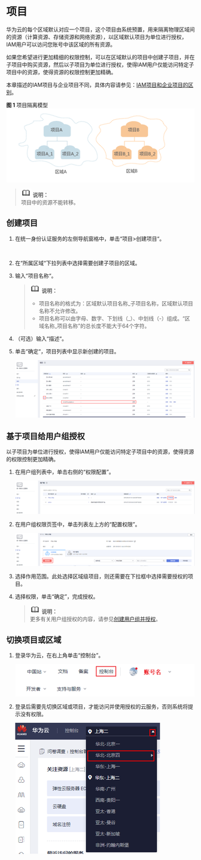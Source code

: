 # 项目<a name="iam_05_0001"></a>

华为云的每个区域默认对应一个项目，这个项目由系统预置，用来隔离物理区域间的资源（计算资源、存储资源和网络资源），以区域默认项目为单位进行授权，IAM用户可以访问您账号中该区域的所有资源。

如果您希望进行更加精细的权限控制，可以在区域默认的项目中创建子项目，并在子项目中购买资源，然后以子项目为单位进行授权，使得IAM用户仅能访问特定子项目中的资源，使得资源的权限控制更加精确。

本章描述的IAM项目与企业项目不同，具体内容请参见：[IAM项目和企业项目的区别](https://support.huaweicloud.com/iam_faq/iam_01_0606.html)。

**图 1**  项目隔离模型<a name="fig1291711217301"></a>  
![](figures/项目隔离模型.png "项目隔离模型")

>![](public_sys-resources/icon-note.gif) **说明：**   
>项目中的资源不能转移。  

## 创建项目<a name="section17535631504"></a>

1.  在统一身份认证服务的左侧导航窗格中，单击“项目\>创建项目“。

      

2.  在“所属区域“下拉列表中选择需要创建子项目的区域。
3.  输入“项目名称“。

    >![](public_sys-resources/icon-note.gif) **说明：**   
    >-   项目名称的格式为：区域默认项目名称\_子项目名称，区域默认项目名称不允许修改。  
    >-   项目名称可以由字母、数字、下划线（\_）、中划线（-）组成。“区域名称\_项目名称”的总长度不能大于64个字符。  

4.  （可选）输入“描述“。
5.  单击“确定“，项目列表中显示新创建的项目。

    ![](figures/zh-cn_image_0216811555.png)


## 基于项目给用户组授权<a name="section105057367589"></a>

以子项目为单位进行授权，使得IAM用户仅能访问特定子项目中的资源，使得资源的权限控制更加精确。

1.  在用户组列表中，单击右侧的“权限配置”。

    ![](figures/zh-cn_image_0221147239.png)

2.  在用户组权限页签中，单击列表左上方的“配置权限”。

    ![](figures/zh-cn_image_0221149558.png)

3.  选择作用范围。此处选择区域级项目，则还需要在下拉框中选择需要授权的项目。
4.  选择权限，单击“确定”，完成授权。

    >![](public_sys-resources/icon-note.gif) **说明：**   
    >更多有关用户组授权的内容，请参见[创建用户组并授权](创建用户组并授权.md)。  


## 切换项目或区域<a name="section76927143474"></a>

1.  登录华为云，在右上角单击“控制台”。

    ![](figures/zh-cn_image_0221110858.png)

2.  登录后需要先切换区域或项目，才能访问并使用授权的云服务，否则系统将提示没有权限。

    ![](figures/zh-cn_image_0216815325.png)



